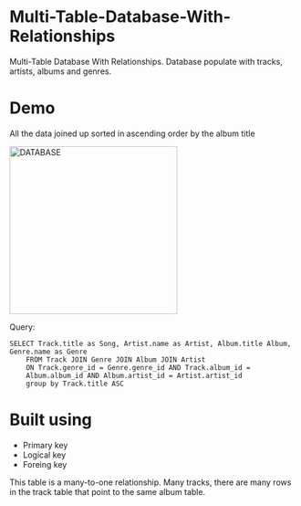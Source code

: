 # Multi-Table-Database-With-Relationships
Multi-Table Database With Relationships. Database populate  with tracks, artists, albums and genres.

# Demo 
All the data joined up sorted in ascending order by the album title

<img width="294" alt="DATABASE" src="https://user-images.githubusercontent.com/107360657/197580681-f62e86e5-de4e-45cd-b789-38f6f3f7dacd.png">

Query: 
```
SELECT Track.title as Song, Artist.name as Artist, Album.title Album, Genre.name as Genre
    FROM Track JOIN Genre JOIN Album JOIN Artist 
    ON Track.genre_id = Genre.genre_id AND Track.album_id = 
    Album.album_id AND Album.artist_id = Artist.artist_id
    group by Track.title ASC
```
# Built using
- Primary key
- Logical key
- Foreing key

This table is a many-to-one relationship. Many tracks, there are many rows in the track table that point to the same album table.
